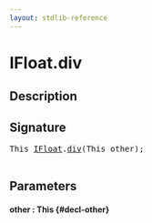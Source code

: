 ```yaml
---
layout: stdlib-reference
---
```


# IFloat\.div

## Description





## Signature 

<pre>
<span class="code_keyword">This</span> <a href="/stdlib-reference/interfaces/IFloat/index" class="code_type">IFloat</a>.<a href="/stdlib-reference/interfaces/IFloat/div">div</a>(<span class="code_keyword">This</span> <span class='code_param'>other</span>);

</pre>

## Parameters

#### other  : This {#decl-other}

